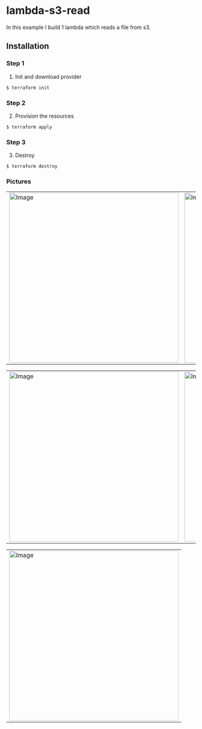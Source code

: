 # lambda-s3-read

In this example I build 1 lambda which reads a file from s3.

## Installation

### Step 1
1. Init and download provider
```
$ terraform init
```

### Step 2
2. Provision the resources
```
$ terraform apply
```

### Step 3
3. Destroy
```
$ terraform destroy
```


### Pictures
<table style="width:100%">
  <tr>
    <td>
  	<img width="450" alt="Image" src="https://user-images.githubusercontent.com/56041525/217998971-3389ceb5-2f91-4417-b35e-eed6ae725068.png">
    </td>
    <td>
  	<img width="450" alt="Image" src="https://user-images.githubusercontent.com/56041525/217998982-72bb2a2e-6521-4751-b0a7-a161a5187a47.png">
    </td>
  </tr>
</table>


<table style="width:100%">
  <tr>
    <td>
  	<img width="450" alt="Image" src="https://user-images.githubusercontent.com/56041525/217998992-52d7e72b-0a8c-48ce-8b0e-457e9b9a3d9e.png">
    </td>
    <td>
  	<img width="450" alt="Image" src="https://user-images.githubusercontent.com/56041525/217998997-62c254c7-26f6-4065-b565-be96e8df4452.png">
    </td>
  </tr>
</table>


<table style="width:100%">
  <tr>
    <td>
  	<img width="450" alt="Image" src="https://user-images.githubusercontent.com/56041525/218234516-aad05364-251d-471b-93a9-0047b59c1ec2.png">
    </td>
  </tr>
</table>
